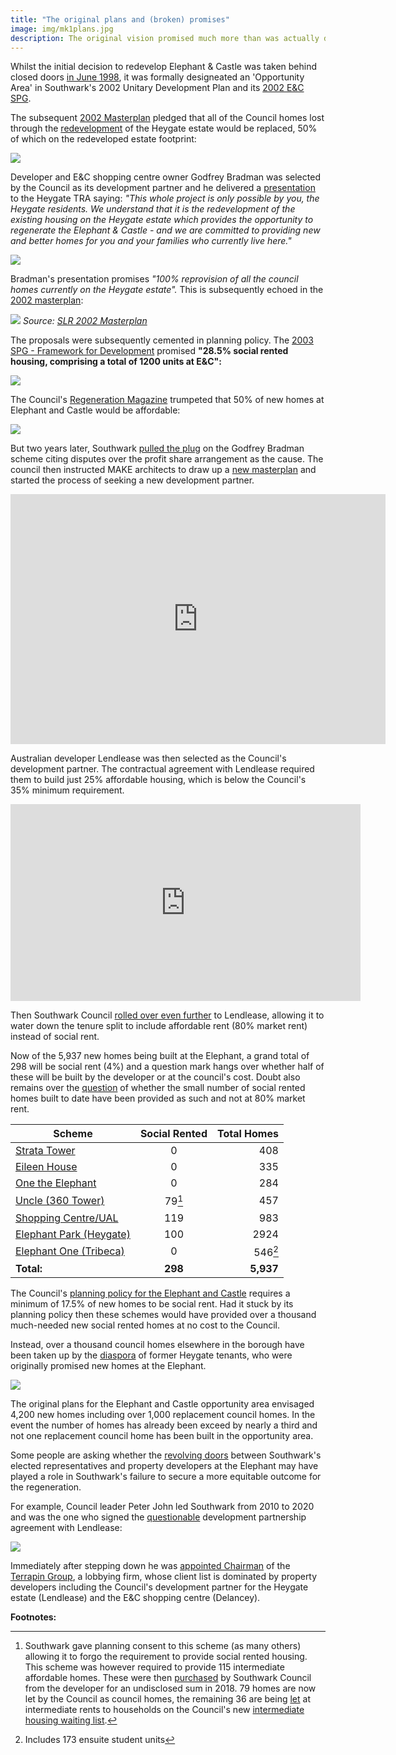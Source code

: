 ```yaml
---
title: "The original plans and (broken) promises"
image: img/mk1plans.jpg
description: The original vision promised much more than was actually delivered.
---
```

Whilst the initial decision to redevelop Elephant & Castle was taken behind closed doors [in June 1998](http://betterelephant.github.io/images/strategic24June.pdf), it was formally designeated an 'Opportunity Area' in Southwark's 2002 Unitary Development Plan and its [2002 E&C SPG](https://35percent.org/img/2002SPG.pdf). 

The subsequent [2002 Masterplan](https://35percent.org/img/slrplans.pdf) pledged that all of the Council homes lost through the [redevelopment](https://35percent.org/heygate-regeneration) of the Heygate estate would be replaced, 50% of which on the redeveloped estate footprint: 

![](https://35percent.org/img/slrplans.jpg)

Developer and E&C shopping centre owner Godfrey Bradman was selected by the Council as its development partner and he delivered a [presentation](http://betterelephant.github.io/images/slrpresentation.pdf) to the Heygate TRA saying: _"This whole project is only possible by you, the Heygate residents. We understand that it is the redevelopment of the existing housing on the Heygate estate which provides the opportunity to regenerate the Elephant & Castle - and we are committed to providing new and better homes for you and your families who currently live here."_ 

![](https://35percent.org/img/slrpresentation2000.png) 

Bradman's presentation promises _"100% reprovision of all the council homes currently on the Heygate estate"._ This is subsequently echoed in the [2002 masterplan](https://35percent.org/img/slrplans.pdf):

![](https://35percent.org/img/slrplans.jpg)
*Source: [SLR 2002 Masterplan](http://heygate.github.io/img/EandC_RegenMk1SLRplans.pdf)*

The proposals were subsequently cemented in planning policy. The [2003 SPG - Framework for Development](https://heygatewashome.org/img/Executive_22April2003.pdf) promised __"28.5% social rented housing, comprising a total of 1200 units at E&C":__

![](https://pbs.twimg.com/media/Bx9k4VvIQAAesQf.png)

The Council's [Regeneration Magazine](https://issuu.com/3foxinternational/docs/southwark_3) trumpeted that 50% of new homes at Elephant and Castle would be affordable:

![](https://crappistmartin.github.io/images/southwark_50percentcopy.png)

But two years later, Southwark [pulled the plug](http://betterelephant.github.io/images/elephantsgraveyard.pdf) on the Godfrey Bradman scheme citing disputes over the profit share arrangement as the cause. The council then instructed MAKE architects to draw up a [new masterplan](http://www.scribd.com/doc/82420796/Southwark-Council-2004-Development-Framework) and started the process of seeking a new development partner.

<iframe width="600" height="400" align="center" src="https://www.youtube.com/embed/RlLbPJYlbo8" frameborder="0" allow="accelerometer; autoplay; encrypted-media; gyroscope; picture-in-picture" allowfullscreen></iframe>

Australian developer Lendlease was then selected as the Council's development partner. The contractual agreement with Lendlease required them to build just 25% affordable housing, which is below the Council's 35% minimum requirement.

<iframe width="560" height="315" src="https://www.youtube.com/embed/enfD88wKpSI" title="YouTube video player" frameborder="0" allow="accelerometer; autoplay; clipboard-write; encrypted-media; gyroscope; picture-in-picture" allowfullscreen></iframe>

Then Southwark Council [rolled over even further](https://www.theguardian.com/cities/2015/jun/25/london-developers-viability-planning-affordable-social-housing-regeneration-oliver-wainwright) to Lendlease, allowing it to water down the tenure split to include affordable rent (80% market rent) instead of social rent.

Now of the 5,937 new homes being built at the Elephant, a grand total of 298 will be social rent (4%) and a question mark hangs over whether half of these will be built by the developer or at the council's cost. Doubt also remains over the [question](https://35percent.org/redefining-social-rent) of whether the small number of social rented homes built to date have been provided as such and not at 80% market rent.

| Scheme |      Social Rented      |  Total Homes |
|----------|:-------------:|------:|
| [Strata Tower](https://35percent.org/strata-tower) |  0 | 408 |
| [Eileen House](https://35percent.org/eileen-house) |  0 |   335 |
| [One the Elephant](https://35percent.org/one-the-elephant) | 0 | 284 |
| [Uncle (360 Tower)](https://www.35percent.org/london-360-tower/) |  79[^1] |   457 |
| [Shopping Centre/UAL](https://35percent.org/shopping-centre) | 119 |   983 |
| [Elephant Park (Heygate)](https://35percent.github.io/heygate-regeneration/) | 100 | 2924 |
| [Elephant One (Tribeca)](https://www.35percent.org/tribeca-square/) | 0 | 546[^2] |
| __Total:__ | __298__ | __5,937__ |


The Council's [planning policy for the Elephant and Castle](https://www.southwark.gov.uk/planning-and-building-control/planning-policy-and-transport-policy/development-plan/supplementary-planning-documents-spd/spd-by-area?chapter=4) requires a minimum of 17.5% of new homes to be social rent. Had it stuck by its planning policy then these schemes would have provided over a thousand much-needed new social rented homes at no cost to the Council.

Instead, over a thousand council homes elsewhere in the borough have been taken up by the [diaspora](https://www.35percent.org/the-heygate-diaspora/) of former Heygate tenants, who were originally promised new homes at the Elephant.

![](https://35percent.org/img/DisplacedTenants.png)

The original plans for the Elephant and Castle opportunity area envisaged 4,200 new homes including over 1,000 replacement council homes. In the event the number of homes has already been exceed by nearly a third and not one replacement council home has been built in the opportunity area.

Some people are asking whether the [revolving doors](https://35percent.org/revolving-doors) between Southwark's elected representatives and property developers at the Elephant may have played a role in Southwark's failure to secure a more equitable outcome for the regeneration.

For example, Council leader Peter John led Southwark from 2010 to 2020 and was the one who signed the [questionable](https://www.35percent.org/no-profit-share-the-true-value-of-the-heygate-regeneration/) development partnership agreement with Lendlease:

![](https://35percent.org/img/pjdl.jpg)

Immediately after stepping down he was [appointed Chairman](https://www.35percent.org/former-council-leader-slides-through-the-revolving-doors/) of the [Terrapin Group](https://www.terrapingroup.co.uk/ourPeople/17), a lobbying firm, whose client list is dominated by property developers including the Council's development partner for the Heygate estate (Lendlease) and the E&C shopping centre (Delancey).

__Footnotes:__
[^1]: Southwark gave planning consent to this scheme (as many others) allowing it to forgo the requirement to provide social rented housing. This scheme was however required to provide 115 intermediate affordable homes. These were then [purchased](https://moderngov.southwark.gov.uk/documents/s71644/Report%20Acquisition%20of%20Affordable%20Housing%20at%20Longville%20Road%20SE11.pdf) by Southwark Council from the developer for an undisclosed sum in 2018. 79 homes are now let by the Council as council homes, the remaining 36 are being [let](https://moderngov.southwark.gov.uk/documents/s88184/Report%20Letting%20Churchyard%20Row.pdf) at intermediate rents to households on the Council's new [intermediate housing waiting list](https://consultations.southwark.gov.uk/housing-community-services-department-community-engagement-team/intermediate-housing-list/).

[^2]: Includes 173 ensuite student units

<meta name="twitter:card" content="summary_large_image">
<meta name="twitter:site" content="@35percent_EAN">
<meta name="twitter:title" content="Elephant and Castle - Whose regeneration?">
<meta name="twitter:description" content="5,937 new homes but only 298 social rent">
<meta name="twitter:image" content="https://35percent.org/img/eandcmap.png">

